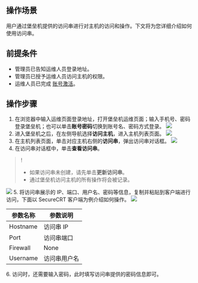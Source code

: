 ## 操作场景
用户通过堡垒机提供的访问串进行对主机的访问和操作。下文将为您详细介绍如何使用访问串。

## 前提条件
- 管理员已告知运维人员登录地址。
- 管理员已授予运维人员访问主机的权限。
- 运维人员已完成 [账号激活](https://cloud.tencent.com/document/product/1025/55183#step2)。

## 操作步骤
1. 在浏览器中输入运维页面登录地址，打开堡垒机运维页面；输入手机号、密码登录堡垒机；也可以单击**账号密码**切换到账号名、密码方式登录。
![](https://main.qcloudimg.com/raw/9e6ff01bf36301cbfd3ef44a596affc3.png)
2. 进入堡垒机之后，在左侧导航选择**访问主机**，进入主机列表页面。
![](https://qcloudimg.tencent-cloud.cn/raw/9ae3cc88c01441519f17e707772b17cb.png)
3. 在主机列表页面，单击对应主机右侧的**访问串**，弹出访问串对话框。
![](https://qcloudimg.tencent-cloud.cn/raw/61c8c771698acbaa9205992e9f5f0ef9.png)
4. 在访问串对话框中，单击**查看访问串**。
>!
>- 如果访问串未创建，请先单击**更新访问串**。
>- 通过堡垒机访问主机的所有操作将会被记录。
>
![](https://qcloudimg.tencent-cloud.cn/raw/514f924dc04e108fcc492b02e0a5ea4b.png)
5. 将访问串展示的 IP、端口、用户名、密码等信息，复制并粘贴到客户端进行访问，下面以 SecureCRT 客户端为例介绍如何操作。
![](https://qcloudimg.tencent-cloud.cn/raw/10927f432dc043da6eed1cb19921e7bd.png)
<table>
<thead>
<tr>
<th>参数名称</th>
<th>参数说明</th>
</tr>
</thead>
<tbody><tr>
<td>Hostname</td>
<td>访问串 IP</td>
</tr>
<tr>
<td>Port</td>
<td>访问串端口</td>
</tr>
<tr>
<td>Firewall</td>
<td>None</td>
</tr>
<tr>
<td>Username</td>
<td>访问串用户名</td>
</tr>
</tbody></table>
6. 访问时，还需要输入密码，此时填写访问串提供的密码信息即可。
